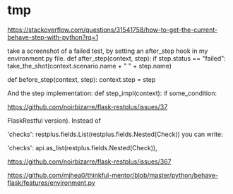 # tmp

https://stackoverflow.com/questions/31541758/how-to-get-the-current-behave-step-with-python?rq=1

take a screenshot of a failed test, by setting an after_step hook in my environment.py file.
def after_step(context, step):
    if step.status == "failed":
        take_the_shot(context.scenario.name + " " + step.name)
        
def before_step(context, step):
    context.step = step


And the step implementation:
def step_impl(context):
    if some_condition:        
    


https://github.com/noirbizarre/flask-restplus/issues/37

FlaskRestful version). Instead of

'checks': restplus.fields.List(restplus.fields.Nested(Check))
you can write:

'checks': api.as_list(restplus.fields.Nested(Check)),

https://github.com/noirbizarre/flask-restplus/issues/367


https://github.com/mjhea0/thinkful-mentor/blob/master/python/behave-flask/features/environment.py
